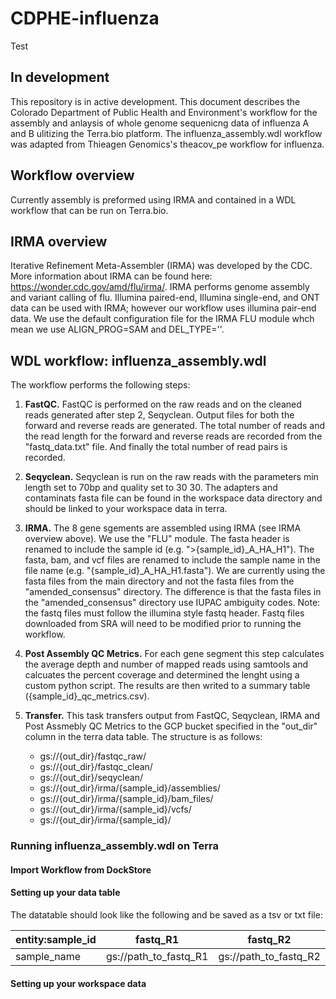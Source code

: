 # CDPHE-influenza

Test

## In development
This repository is in active development. This document describes the Colorado Department of Public Health and Environment's workflow for the assembly and anlaysis of whole genome sequenicng data of influenza A and B ulitizing the Terra.bio platform. The influenza_assembly.wdl workflow was adapted from Thieagen Genomics's theacov_pe workflow for influenza. 

## Workflow overview
Currently assembly is preformed using IRMA and contained in a WDL workflow that can be run on Terra.bio. 

## IRMA overview
Iterative Refinement Meta-Assembler (IRMA) was developed by the CDC. More information about IRMA can be found here: https://wonder.cdc.gov/amd/flu/irma/. IRMA performs genome assembly and variant calling of flu. Illumina paired-end, Illumina single-end, and ONT data can be used with IRMA; however our workflow uses illumina pair-end data. We use the default configuration file for the IRMA FLU module whch mean we use ALIGN_PROG=SAM and DEL_TYPE=''. 

## WDL workflow: influenza_assembly.wdl
The workflow performs the following steps:

1. **FastQC.** FastQC is performed on the raw reads and on the cleaned reads generated after step 2, Seqyclean. Output files for both the forward and reverse reads are generated. The total number of reads and the read length for the forward and reverse reads are recorded from the "fastq_data.txt" file. And finally the total number of read pairs is recorded.

2. **Seqyclean.** Seqyclean is run on the raw reads with the parameters min length set to 70bp and quality set to 30 30. The adapters and contaminats fasta file can be found in the workspace data directory and should be linked to your workspace data in terra.

3. **IRMA.** The 8 gene sgements are assembled using IRMA (see IRMA overview above). We use the "FLU" module. The fasta header is renamed to include the sample id (e.g. ">{sample_id}_A_HA_H1"). The fasta, bam, and vcf files are renamed to include the sample name in the file name (e.g. "{sample_id}_A_HA_H1.fasta").  We are currently using the fasta files from the main directory and not the fasta files from the "amended_consensus" directory. The difference is that the fasta files in the "amended_consensus" directory use IUPAC ambiguity codes. Note: the fastq files must follow the illumina style fastq header. Fastq files downloaded from SRA will need to be modified prior to running the workflow.   

4. **Post Assembly QC Metrics.** For each gene segment this step calculates the average depth and number of mapped reads using samtools and calcuates the percent coverage and determined the lenght using a custom python script. The results are then writed to a summary table ({sample_id}_qc_metrics.csv).

5. **Transfer.** This task transfers output from FastQC, Seqyclean, IRMA and Post Assmebly QC Metrics to the GCP bucket specified in the "out_dir" column in the terra data table. The structure is as follows:

    * gs://{out_dir}/fastqc_raw/
    * gs://{out_dir}/fastqc_clean/
    * gs://{out_dir}/seqyclean/
    * gs://{out_dir}/irma/{sample_id}/assemblies/
    * gs://{out_dir}/irma/{sample_id}/bam_files/
    * gs://{out_dir}/irma/{sample_id}/vcfs/
    * gs://{out_dir}/irma/{sample_id}/

### Running influenza_assembly.wdl on Terra

#### Import Workflow from DockStore
#### Setting up your data table
The datatable should look like the following and be saved as a tsv or txt file:

| entity:sample_id   |  fastq_R1   | fastq_R2 | out_dir |
|-------------------|-------------|-----------|---------------------|
| sample_name     | gs://path_to_fastq_R1 | gs://path_to_fastq_R2 | gs://path_to_transfer_output


#### Setting up your workspace data


